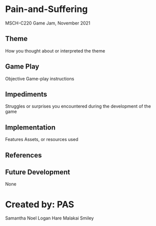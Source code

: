 # Pain-and-Suffering
MSCH-C220 Game Jam, November 2021

## Theme
How you thought about or interpreted the theme

## Game Play
Objective
Game-play instructions

## Impediments
Struggles or surprises you encountered during the development of the game

## Implementation
Features
Assets, or resources used

## References

## Future Development
None

# Created by: PAS
Samantha Noel
Logan Hare
Malakai Smiley
